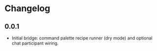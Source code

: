 # Changelog

## 0.0.1

- Initial bridge: command palette recipe runner (dry mode) and optional chat participant wiring.
